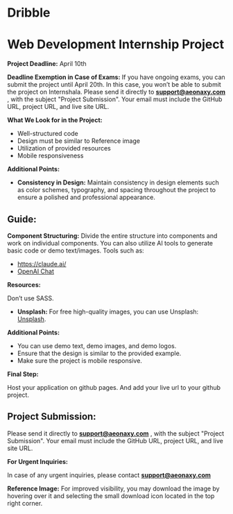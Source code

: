 # Dribble
# Web Development Internship Project

**Project Deadline:** April 10th

**Deadline Exemption in Case of Exams:** If you have ongoing exams, you can submit the project until April 20th. In this case, you won’t be able to submit the project on Internshala. Please send it directly to **support@aeonaxy.com** , with the subject "Project Submission". Your email must include the GitHub URL, project URL, and live site URL.

**What We Look for in the Project:**

- Well-structured code
- Design must be similar to Reference image
- Utilization of provided resources
- Mobile responsiveness

**Additional Points:**

- **Consistency in Design:** Maintain consistency in design elements such as color schemes, typography, and spacing throughout the project to ensure a polished and professional appearance.

## **Guide:**

**Component Structuring:** Divide the entire structure into components and work on individual components. You can also utilize AI tools to generate basic code or demo text/images. Tools such as:

- https://claude.ai/
- [OpenAI Chat](https://chat.openai.com/)

**Resources:**

Don’t use SASS. 

- **Unsplash:** For free high-quality images, you can use Unsplash: [Unsplash](https://unsplash.com/).

**Additional Points:**

- You can use demo text, demo images, and demo logos.
- Ensure that the design is similar to the provided example.
- Make sure the project is mobile responsive.

**Final Step:**

Host your application on github pages. And add your live url to your github project. 

## Project Submission:

Please send it directly to **support@aeonaxy.com** , with the subject "Project Submission". Your email must include the GitHub URL, project URL, and live site URL.

**For Urgent Inquiries:**

In case of any urgent inquiries, please contact **support@aeonaxy.com** 

**Reference Image:** For improved visibility, you may download the image by hovering over it and selecting the small download icon located in the top right corner.
